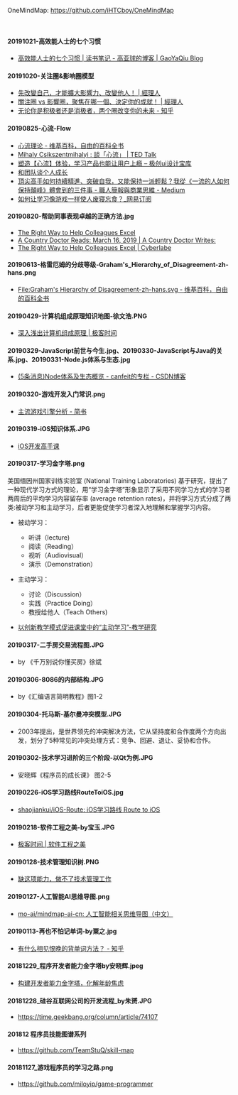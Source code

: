 
OneMindMap: https://github.com/iHTCboy/OneMindMap

<br>




#### 20191021-高效能人士的七个习惯
- [高效能人士的七个习惯 | 读书笔记 - 高亚球的博客 | GaoYaQiu Blog](https://www.gaoyaqiu.com/post/excerpt/the-7-habits-of-highly-effective-people/)


#### 20191020-关注圈&影响圈模型
- [先改變自己，才能擴大影響力、改變他人！ | 經理人](https://www.managertoday.com.tw/articles/view/19295)
- [關注圈 vs 影響圈，聚焦在哪一個、決定你的成就！ | 經理人](https://www.managertoday.com.tw/columns/view/57832)
- [无论你是积极者还是消极者，两个圈改变你的未来 - 知乎](https://zhuanlan.zhihu.com/p/73610137)


#### 20190825-心流-Flow
- [心流理论 - 维基百科，自由的百科全书](https://zh.wikipedia.org/wiki/%E5%BF%83%E6%B5%81%E7%90%86%E8%AB%96)
- [Mihaly Csikszentmihalyi : 談「心流」 | TED Talk](https://www.ted.com/talks/mihaly_csikszentmihalyi_on_flow?language=zh-tw)
- [塑造【心流】体验，学习产品也能让用户上瘾 – 极创ui设计宝库](https://ec256.com/08/248.html)
- [和团队谈个人成长](https://www.weibo.com/ttarticle/p/show?id=2309404300456787613157)
- [頂尖高手如何持續精進、突破自我，又能保持一派輕鬆？我從《一流的人如何保持顛峰》體會到的三件事 - 職人簡報與商業思維 - Medium](https://link.medium.com/MEL5Hb6rrZ)
- [如何让学习像游戏一样使人废寝忘食？_网易订阅](http://dy.163.com/v2/article/detail/EG7534PK05418KDX.html)



#### 20190820-帮助同事表现卓越的正确方法.jpg
- [The Right Way to Help Colleagues Excel](https://hbr.org/visual-library/2019/03/the-right-way-to-help-colleagues-excel)
- [A Country Doctor Reads: March 16, 2019 | A Country Doctor Writes:](https://acountrydoctorwrites.blog/2019/03/16/a-country-doctor-reads-march-16-2019/)
- [The Right Way to Help Colleagues Excel | Cyberlabe](https://cyberlabe.tumblr.com/post/184083598328/the-right-way-to-help-colleagues-excel)


#### 20190613-格雷厄姆的分歧等级-Graham's_Hierarchy_of_Disagreement-zh-hans.png
- [File:Graham's Hierarchy of Disagreement-zh-hans.svg - 维基百科，自由的百科全书](https://zh.wikipedia.org/wiki/File:Graham%27s_Hierarchy_of_Disagreement-zh-hans.svg)


#### 20190429-计算机组成原理知识地图-徐文浩.PNG
- [深入浅出计算机组成原理 | 极客时间](https://time.geekbang.org/column/intro/170)


#### 20190329-JavaScript前世与今生.jpg、20190330-JavaScript与Java的关系.jpg、20190331-Node.js体系与生态.jpg
- [(5条消息)Node体系及生态概览 - canfeit的专栏 - CSDN博客](https://blog.csdn.net/canfeit/article/details/82999393)



#### 20190320-游戏开发入门常识.png
- [主流游戏引擎分析 - 简书](https://www.jianshu.com/p/46ebfebc3451)


#### 20190319-iOS知识体系.JPG
- [iOS开发高手课](https://time.geekbang.org/column/intro/161)


#### 20190317-学习金字塔.png
美国缅因州国家训练实验室 (National Training Laboratories) 基于研究，提出了一种现代学习方式的理论，用“学习金字塔”形象显示了采用不同学习方式的学习者两周后的平均学习内容留存率 (average retention rates)，并将学习方式分成了两类:被动学习和主动学习，后者更能促使学习者深入地理解和掌握学习内容。

- 被动学习：
    * 听讲（lecture)
    * 阅读（Reading）
    * 视听（Audiovisual）
    * 演示（Demonstration）
- 主动学习：
    * 讨论（Discussion）
    * 实践（Practice Doing）
    * 教授给他人（Teach Others)

- [以创新教学模式促进课堂中的“主动学习”-教学研究](http://jxyj.ysu.edu.cn//oa/darticle.aspx?type=view&id=20150302)

#### 20190317-二手房交易流程图.JPG
- by 《千万别说你懂买房》徐斌

#### 20190306-8086的内部结构.JPG
- by《汇编语言简明教程》图1-2

#### 20190304-托马斯-基尔曼冲突模型.JPG
- 2003年提出，是世界领先的冲突解决方法，它从坚持度和合作度两个方向出发，划分了5种常见的冲突处理方式：竞争、回避、退让、妥协和合作。

#### 20190302-技术学习进阶的三个阶段-以Qt为例.JPG
- 安晓辉《程序员的成长课》 图2-5

#### 20190226-iOS学习路线RouteToiOS.jpg
- [shaojiankui/iOS-Route: iOS学习路线 Route to iOS](https://github.com/shaojiankui/iOS-Route)

#### 20190218-软件工程之美-by宝玉.JPG
- [极客时间 | 软件工程之美](https://time.geekbang.org/column/intro/158)

#### 20190128-技术管理知识树.PNG
- [缺这项能力，做不了技术管理工作](https://mp.weixin.qq.com/s/z48y3wf0TGT4459ZrugL8A)

#### 20190127-人工智能AI思维导图.png
- [mo-ai/mindmap-ai-cn: 人工智能相关思维导图（中文）](https://github.com/mo-ai/mindmap-ai-cn)

#### 20190113-再也不怕记单词-by粟之.jpg
- [有什么相见恨晚的背单词方法？ - 知乎](https://www.zhihu.com/question/48040579/answer/489918135)

#### 20181229_程序开发者能力金字塔by安晓辉.jpeg
- [构建开发者能力金字塔，化解年龄焦虑](https://mp.weixin.qq.com/s/lLr1g7OfozHf0tkf-seYPQ)

#### 20181228_硅谷互联网公司的开发流程_by朱赟.JPG
- https://time.geekbang.org/column/article/74107

#### 201812 程序员技能图谱系列
- https://github.com/TeamStuQ/skill-map

#### 20181127_游戏程序员的学习之路.png
- https://github.com/miloyip/game-programmer

